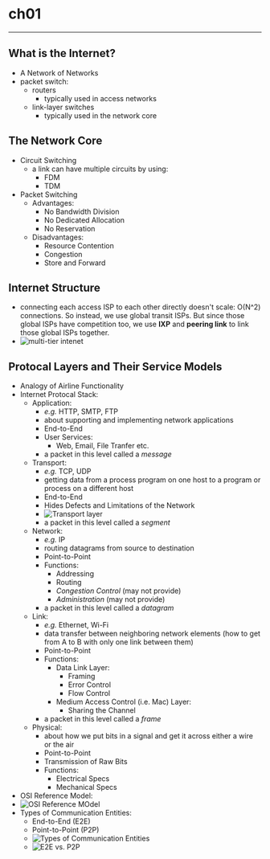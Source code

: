 # ch01
---
## What is the Internet?
- A Network of Networks
- packet switch:
  - routers
    - typically used in access networks
  - link-layer switches
    - typically used in the network core
## The Network Core
- Circuit Switching
  - a link can have multiple circuits by using:
    - FDM
    - TDM
- Packet Switching
  - Advantages:
    - No Bandwidth Division
    - No Dedicated Allocation
    - No Reservation
  - Disadvantages:
    - Resource Contention
    - Congestion
    - Store and Forward
## Internet Structure
- connecting each access ISP to each other directly doesn't scale: O(N^2) connections. So instead, we use global transit ISPs. But since those global ISPs have competition too, we use **IXP** and **peering link** to link those global ISPs together.
- ![multi-tier intenet](https://github.com/chopchap/computer-networking-a-top-down-approach/blob/main/images/Multi-Tier%20internet.png?raw=true)
## Protocal Layers and Their Service Models
- Analogy of Airline Functionality
- Internet Protocal Stack:
  - Application:
    - _e.g._ HTTP, SMTP, FTP
    - about supporting and implementing network applications
    - End-to-End
    - User Services:
      - Web, Email, File Tranfer etc.
    - a packet in this level called a _message_
  - Transport:
    - _e.g._ TCP, UDP
    - getting data from a process program on one host to a program or process on a different host
    - End-to-End
    - Hides Defects and Limitations of the Network
    - ![Transport layer](https://github.com/chopchap/computer-networking/blob/main/images/Transport%20Layer.png?raw=true)
    - a packet in this level called a _segment_
  - Network:
    - _e.g._ IP
    - routing datagrams from source to destination
    - Point-to-Point
    - Functions:
      - Addressing
      - Routing
      - _Congestion Control_ (may not provide)
      - _Administration_ (may not provide)
    - a packet in this level called a _datagram_
  - Link:
    - _e.g._ Ethernet, Wi-Fi
    - data transfer between neighboring network elements (how to get from A to B with only one link between them)
    - Point-to-Point
    - Functions:
      - Data Link Layer:
        - Framing
        - Error Control
        - Flow Control
      - Medium Access Control (i.e. Mac) Layer:
        - Sharing the Channel
    - a packet in this level called a _frame_
  - Physical:
    - about how we put bits in a signal and get it across either a wire or the air
    - Point-to-Point
    - Transmission of Raw Bits
    - Functions:
      - Electrical Specs
      - Mechanical Specs
- OSI Reference Model:
- ![OSI Reference MOdel](https://github.com/chopchap/computer-networking/blob/main/images/OSI%20reference%20model.png?raw=true)
- Types of Communication Entities:
  - End-to-End (E2E)
  - Point-to-Point (P2P)
  - ![Types of Communication Entities](https://github.com/chopchap/computer-networking/blob/main/images/Two%20Types%20of%20Communication%20Entities.png?raw=true)
  - ![E2E vs. P2P](https://github.com/chopchap/computer-networking/blob/main/images/E2E%20vs.%20P2P.png?raw=true)
